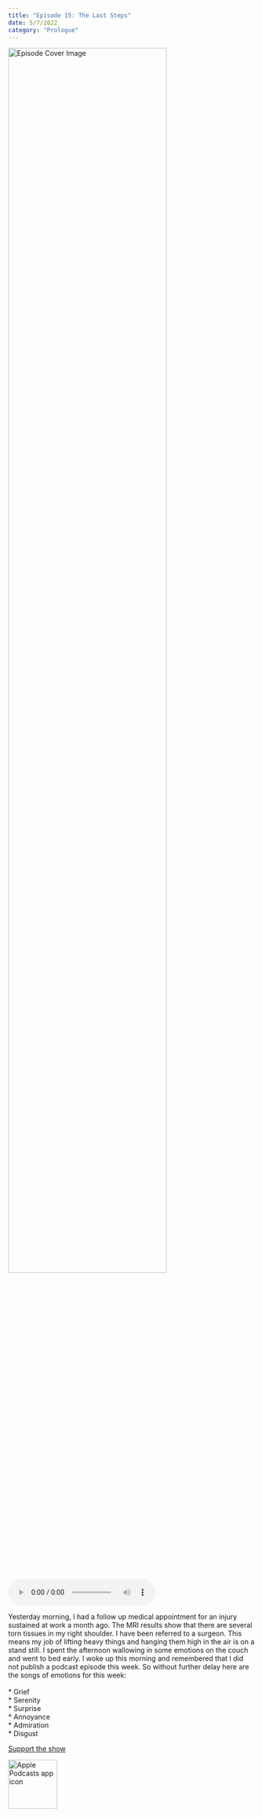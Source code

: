 ```yaml
---
title: "Episode 15: The Last Steps"
date: 5/7/2022
category: "Prologue"
---
```

<img src="https://artwork.captivate.fm/53f4e3f7-2398-41a9-8a51-ee8722daf6cd/60854458c4d1acdf4e1c2f79c4137142d85d78e379bdafbd69bd34c85f5819ad.jpg" alt="Episode Cover Image" width=80%/>
<audio controls>
  <source src="https://podcasts.captivate.fm/media/b83da175-6dc0-4fc3-9bdd-49e7d9a3b7ad/10575595-episode-15-the-last-steps.mp3" type="audio/mpeg">
  Your browser does not support the audio element.
</audio>

<p>Yesterday morning, I had a follow up medical appointment for an injury sustained at work a month ago. The MRI results show that there are several torn tissues in my right shoulder. I have been referred to a surgeon. This means my job of lifting heavy things and hanging them high in the air is on a stand still. I spent the afternoon wallowing in some emotions on the couch and went to bed early. I woke up this morning and remembered that I did not publish a podcast episode this week. So without further delay here are the songs of emotions for this week:<br/><br/>* Grief<br/>* Serenity<br/>* Surprise<br/>* Annoyance<br/>* Admiration<br/>* Disgust</p><a rel="payment" href="https://www.paypal.com/donate/?hosted_button_id=WX3GRUK5BHJLS">Support the show</a>

<a href="https://podcasts.apple.com/us/podcast/living-room-music/id1608791560?tscg=30200&itsct=podcast_box_appicon&ls=1&mttnsubad=1608791560" style="display: inline-block;"><img src="https://toolbox.marketingtools.apple.com/api/v2/badges/app-icon-podcasts/standard/en-us" alt="Apple Podcasts app icon" style="width: 100px; height: 100px; vertical-align: middle; object-fit: contain;" /></a>
    